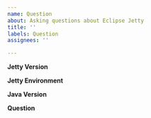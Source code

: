 ```yaml
---
name: Question
about: Asking questions about Eclipse Jetty
title: ''
labels: Question
assignees: ''

---
```


**Jetty Version**

**Jetty Environment**
<!-- Applicable only for jetty-12, choose: core, ee8, ee9, ee10 -->

**Java Version**

**Question**


